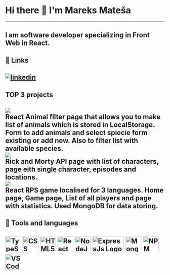 # Hi there 👋 I'm Mareks Mateša
---
I am software developer specializing in Front Web in React.
---
## 🔗 Links
[![linkedin](https://img.shields.io/badge/LinkedIn-0077B5?style=for-the-badge&logo=linkedin&logoColor=white)](www.linkedin.com/in/mareksmatesa)
---
## TOP 3 projects
[![](https://img.shields.io/badge/Project-1-red?style=for-the-badge&logo=github)](https://github.com/MrMarex/CodelexHW/tree/main/Redux-Toolkit-LocalStorage/animal-filter)<br />
React Animal filter page that allows you to make list of animals which is stored in LocalStorage. Form to add animals and select spiecie form existing or add new. Also to filter list with available species.<br />
[![](https://img.shields.io/badge/Project-2-red?style=for-the-badge&logo=github)](https://github.com/MrMarex/CodelexHW/tree/main/Rick-and-Morty-React)<br />
Rick and Morty API page with list of characters, page eith single character, episodes and locations.<br />
[![](https://img.shields.io/badge/Project-3-red?style=for-the-badge&logo=github)](https://github.com/MrMarex/CodelexHW/tree/main/Rock-Paper-Scissors)<br />
React RPS game localised for 3 languages. Home page, Game page, List of all players and page with statistics. Used MongoDB for data storing.<br />
---
## 🧰 Tools and languages
<img src="https://cdn-icons-png.flaticon.com/512/919/919832.png" alt="TypeScript Logo" width="50" height="50"/> <img src="https://cdn.worldvectorlogo.com/logos/css3.svg" alt="CSS Logo" width="50" height="50"/> <img src="https://upload.wikimedia.org/wikipedia/commons/thumb/6/61/HTML5_logo_and_wordmark.svg/512px-HTML5_logo_and_wordmark.svg.png?20170517184425" alt="HTML5 Logo" width="50" height="50"/> <img src="https://upload.wikimedia.org/wikipedia/commons/thumb/a/a7/React-icon.svg/2300px-React-icon.svg.png" alt="React Logo" width="50" height="50"/> <img src="https://banner2.cleanpng.com/20180425/jrw/kisspng-node-js-javascript-web-application-express-js-comp-5ae0f84e2a4242.1423638015246930701731.jpg" alt="NodeJs Logo" width="50" height="50"/> <img src="https://upload.wikimedia.org/wikipedia/commons/6/64/Expressjs.png" alt="ExpressJs Logo" width="100" height="50"/> <img src="https://www.pngall.com/wp-content/uploads/13/Mongodb-PNG-Image-HD.png" alt="MongoDB Logo" width="50" height="50"/> <img src="https://cdn.iconscout.com/icon/free/png-256/npm-3521612-2945056.png" alt="NPM Logo" width="50" height="50"/> <img src="https://upload.wikimedia.org/wikipedia/commons/thumb/9/9a/Visual_Studio_Code_1.35_icon.svg/2048px-Visual_Studio_Code_1.35_icon.svg.png" alt="VSCode Logo" width="50" height="50"/>
---
<!--
**MrMarex/MrMarex** is a ✨ _special_ ✨ repository because its `README.md` (this file) appears on your GitHub profile.

Here are some ideas to get you started:

- 🔭 I’m currently working on ...
- 🌱 I’m currently learning ...
- 👯 I’m looking to collaborate on ...
- 🤔 I’m looking for help with ...
- 💬 Ask me about ...
- 📫 How to reach me: ...
- 😄 Pronouns: ...
- ⚡ Fun fact: ...
-->

